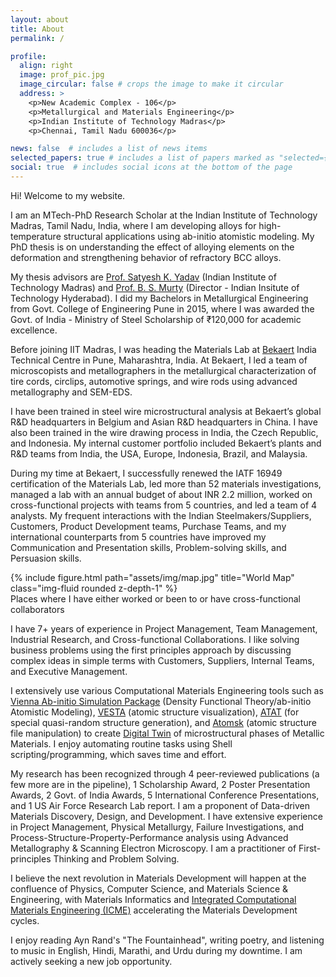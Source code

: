 ```yaml
---
layout: about
title: About
permalink: /

profile:
  align: right
  image: prof_pic.jpg
  image_circular: false # crops the image to make it circular
  address: >
    <p>New Academic Complex - 106</p>
    <p>Metallurgical and Materials Engineering</p>
    <p>Indian Institute of Technology Madras</p>
    <p>Chennai, Tamil Nadu 600036</p>

news: false  # includes a list of news items
selected_papers: true # includes a list of papers marked as "selected={true}"
social: true  # includes social icons at the bottom of the page
---
```


Hi! Welcome to my website.

I am an MTech-PhD Research Scholar at the Indian Institute of Technology Madras, Tamil Nadu, India, where I am developing alloys for high-temperature structural applications using ab-initio atomistic modeling. My PhD thesis is on understanding the effect of alloying elements on the
deformation and strengthening behavior of refractory BCC alloys.

My thesis advisors are <a href="https://mme.iitm.ac.in/satyesh/index.html">Prof. Satyesh K. Yadav</a> (Indian Institute of Technology Madras) and <a href="https://mme.iitm.ac.in/murty/bsmurty">Prof. B. S. Murty</a> (Director - Indian Insitute of Technology Hyderabad). I did my Bachelors in Metallurgical Engineering from Govt. College of Engineering Pune in 2015, where I was awarded the Govt. of India - Ministry of Steel Scholarship of ₹120,000 for academic excellence.

Before joining IIT Madras, I was heading the Materials Lab at <a href="https://www.bekaert.com/en/about-us">Bekaert</a> India Technical Centre in Pune, Maharashtra, India. At Bekaert, I led a team of microscopists and metallographers in the metallurgical characterization of tire cords, circlips, automotive springs, and wire rods using advanced metallography and SEM-EDS.

I have been trained in steel wire microstructural analysis at Bekaert’s global R&D headquarters in Belgium and Asian R&D headquarters in China. I have also been trained in the wire drawing process in India, the Czech Republic, and Indonesia. My internal customer portfolio included Bekaert’s plants and R&D teams from India, the USA, Europe, Indonesia, Brazil, and Malaysia.

During my time at Bekaert, I successfully renewed the IATF 16949 certification of the Materials Lab, led more than 52 materials investigations, managed a lab with an annual budget of about INR 2.2 million, worked on cross-functional projects with teams from 5 countries, and led a team of 4 analysts. My frequent interactions with the Indian Steelmakers/Suppliers, Customers, Product Development teams, Purchase Teams, and my international counterparts from 5 countries have improved my Communication and Presentation skills, Problem-solving skills, and Persuasion skills.

<div class="row justify-content-sm-center">
    <div class="col-sm mt-3 mt-md-0">
        {% include figure.html path="assets/img/map.jpg" title="World Map" class="img-fluid rounded z-depth-1" %}
    </div>
</div>
<div class="caption">
    Places where I have either worked or been to or have cross-functional collaborators 
</div>

I have 7+ years of experience in Project Management, Team Management, Industrial Research, and Cross-functional Collaborations. I like solving business problems using the first principles approach by discussing complex ideas in simple terms with Customers, Suppliers, Internal Teams, and Executive Management.

I extensively use various Computational Materials Engineering tools such as <a href="https://vasp.at">Vienna Ab-initio Simulation Package</a> (Density Functional Theory/ab-initio Atomistic Modeling), <a href="https://jp-minerals.org/vesta/en/download.html">VESTA</a> (atomic structure visualization), <a href="https://www.brown.edu/Departments/Engineering/Labs/avdw/atat/">ATAT</a> (for special quasi-random structure generation), and <a href="https://atomsk.univ-lille.fr">Atomsk</a> (atomic structure file manipulation) to create <a href="https://en.wikipedia.org/wiki/Digital_twin">Digital Twin</a> of microstructural phases of Metallic Materials. I enjoy automating routine tasks using Shell scripting/programming, which saves time and effort.

My research has been recognized through 4 peer-reviewed publications (a few more are in the pipeline), 1 Scholarship Award, 2 Poster Presentation Awards, 2 Govt. of India Awards, 5 International Conference Presentations, and 1 US Air Force Research Lab report. I am a proponent of Data-driven Materials Discovery, Design, and Development. I have extensive experience in Project Management, Physical Metallurgy, Failure Investigations, and Process-Structure-Property-Performance analysis using Advanced Metallography & Scanning Electron Microscopy. I am a practitioner of First-principles Thinking and Problem Solving.

I believe the next revolution in Materials Development will happen at the confluence of Physics, Computer Science, and Materials Science & Engineering, with Materials Informatics and <a href="https://www.awsar-dst.in/2020/winner_article_2020_view/view/Mr_Sufyan_M_Shaikh.pdf">Integrated Computational Materials Engineering (ICME)</a> accelerating the Materials Development cycles.

I enjoy reading Ayn Rand's "The Fountainhead", writing poetry, and listening to music in English, Hindi, Marathi, and Urdu during my downtime.
I am actively seeking a new job opportunity.
